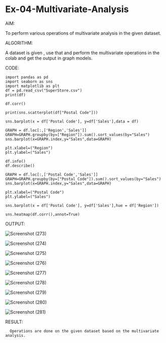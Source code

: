 # Ex-04-Multivariate-Analysis

AIM:

To perform various operations of multivariate analysis in the given dataset.

ALGORITHM:

A dataset is given , use that and perform the multivariate operations in the colab and get the output in graph models. 

CODE:

```
import pandas as pd 
import seaborn as sns
import matplotlib as plt
df = pd.read_csv("SuperStore.csv")
print(df)

df.corr()

print(sns.scatterplot(df["Postal Code"]))

sns.barplot(x = df['Postal Code'], y=df['Sales'],data = df)

GRAPH = df.loc[:,['Region','Sales']]
GRAPH=GRAPH.groupby(by=["Region"]).sum().sort_values(by="Sales")
sns.barplot(x=GRAPH.index,y="Sales",data=GRAPH)

plt.xlabel=("Region")
plt.ylabel=("Sales")

df.info()
df.describe()

GRAPH = df.loc[:,['Postal Code','Sales']]
GRAPH=GRAPH.groupby(by=["Postal Code"]).sum().sort_values(by="Sales")
sns.barplot(x=GRAPH.index,y="Sales",data=GRAPH)

plt.xlabel=("Postal Code")
plt.ylabel=("Sales")

sns.barplot(x = df['Postal Code'], y=df['Sales'],hue = df['Region'])

sns.heatmap(df.corr(),annot=True)

```

OUTPUT:

![Screenshot (273)](https://user-images.githubusercontent.com/119657657/229834596-fcb67584-f891-4d15-882e-6e672ae44074.png)

![Screenshot (274)](https://user-images.githubusercontent.com/119657657/229834725-effe3f0f-8b19-4934-8825-0b1f88151aec.png)

![Screenshot (275)](https://user-images.githubusercontent.com/119657657/229834880-13f4231c-7f15-48e6-81b3-96c07a11fb93.png)

![Screenshot (276)](https://user-images.githubusercontent.com/119657657/229835006-c004d3f9-dcf7-4d82-947c-57502092e7d2.png)

![Screenshot (277)](https://user-images.githubusercontent.com/119657657/229835120-4eced88f-86c5-42e2-93de-3792c89e0cae.png)

![Screenshot (278)](https://user-images.githubusercontent.com/119657657/229835206-24e73e72-55c9-42a2-845a-4146c9e81788.png)

![Screenshot (279)](https://user-images.githubusercontent.com/119657657/229835540-e8a5fa17-b11f-4784-b6b6-5885242cc572.png)

![Screenshot (280)](https://user-images.githubusercontent.com/119657657/229835687-4a2ae946-96ed-4c61-a5a3-101a40c27f80.png)

![Screenshot (281)](https://user-images.githubusercontent.com/119657657/229835949-68e0f87f-40e8-46fd-a5c2-746c51729acc.png)

RESULT:

      Operations are done on the given dataset based on the multivariate analysis.








